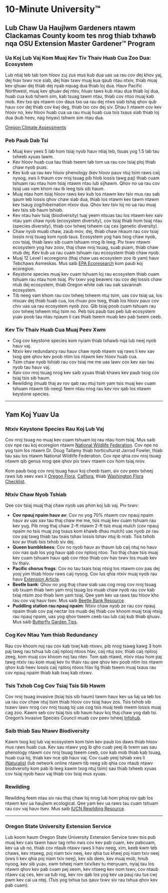 # 10-Minute University™

## Lub Chaw Ua Haujlwm Gardeners ntawm Clackamas County koom tes nrog thiab txhawb nqa OSU Extension Master Gardener™ Program

### Ua Koj Lub Vaj Kom Muaj Kev Tiv Thaiv Huab Cua Zoo Dua: Ecosystem

Lub ntiaj teb tab tom hloov zuj zus mus kub dua uas ua rau cov dej khov yaj, dej hiav txwv nce siab, dej hiav txwv muaj kua qaub ntau ntxiv, thiab muaj kev qhuav dej thiab dej nyab nquag dua thiab loj dua. Hauv Pacific Northwest, muaj kev qhuav dej ntev, hluav taws kub ntau dua thiab loj dua, huab cua kub tshwm sim, kab tsuag tawm ntau, thiab cov ntoo muaj kab mob. Kev txo qis ntawm cov daus txo ua rau dej ntws siab tshaj qhov qub hauv cov dej thiab cov kwj deg, thiab txo cov dej siv. Dhau li ntawm cov kev hloov no, kev hloov huab cua ua rau muaj huab cua tsis txaus siab thiab loj dua (kub heev, nag hnyav) tshwm sim ntau dua.

[Oregon Climate Assessments](https://blogs.oregonstate.edu/occri/oregon-climate-assessments/)

### Peb Paub Dab Tsi

- Muaj kwv yees 5 lab hom tsiaj nyob hauv ntiaj teb, tsuas yog 1.5 lab tau txheeb xyuas lawm.
- Kev hloov huab cua tau thiab tseem tab tom ua rau cov tsiaj ploj thiab chaw nyob puas.
- Kev kub ua rau kev hloov phenology (kev hloov pauv ntuj tsim raws caij nyoog, xws li thaum cov nroj tsuag pib hlob lossis tawg paj) thiab cuam tshuam rau ntau hom tsiaj ntawm ntau lub sijhawm. Qhov no ua rau cov tsiaj uas vam khom rau ib leeg tsis sib haum.
- Muaj ntau hom tsiaj hloov raws kev kub los ntawm kev tsiv mus rau sab qaum teb lossis qhov chaw siab dua, thiab los ntawm kev tawm ntawm kev tsaug zog/hibernation ntxov dua. Qhov kev tsiv loj no ua rau muaj kev tsis sib haum tshiab.
- Kev ntau haiv tsiaj (biodiversity) tuaj yeem ntsuas tau los ntawm kev xaiv ntau yam chaw nyob (ecosystem diversity), cov tsiaj thiab hom tsiaj ntau (species diversity), thiab cov txheej txheem caj ces (genetic diversity).
- Chaw nyob muab chaw, zaub mov, dej, thiab chaw nkaum rau cov tsiaj lossis nroj tsuag kom nyob taus. Ecosystem yog hais txog chaw nyob, cov tsiaj, thiab lawv sib cuam tshuam nrog ib leeg. Piv txwv ntawm ecosystem yog hav zoov, thaj chaw nroj tsuag, suab puam, thiab chaw ntub dej. Kev kub ua rau cuam tshuam rau ecosystem thiab chaw nyob.
- Muaj 12 Level I ecoregions (thaj chaw uas ecosystem zoo ib yam) hauv Tebchaws Asmeskas. Mus saib [EPA Ecoresearch](https://www.epa.gov/eco-research/ecoregions) kom paub koj ecoregion.
- Keystone species muaj kev cuam tshuam loj rau ecosystem thiab cuam tshuam rau ntau hom tsiaj. Piv txwv yog beavers rau cov dej lossis chaw ntub dej ecosystem, thiab Oregon white oak rau oak savannah ecosystem.
- Tib neeg vam khom rau cov txheej txheem ntuj tsim, uas cov tsiaj ua, los ntxuav dej thiab huab cua, los rhuav pov tseg, thiab los hloov pauv cov chiv uas ua rau ecosystem nyob zoo. Qib tsiaj poob cuam tshuam rau cov txheej txheem ntuj tsim no. Peb tsis paub tias peb lub ecosystem yuav poob tau ntau npaum li cas thiab tseem muab kev pab tseem ceeb.

### Kev Tiv Thaiv Huab Cua Muaj Peev Xwm

- Cog cov keystone species kom nyiam thiab txhawb nqa lub neej nyob hauv vaj.
- Ntxiv kev redundancy rau hauv chaw nyob ntawm vaj raws li kev xav txog qee qhov kev poob ntim los ntawm kev hloov huab cua.
- Tsim chaw nyob tshiab rau cov tsiaj me me uas lawv cov kev xav tau nyob tau hauv vaj.
- Xaiv cov nroj tsuag nrog kev saib xyuas thiab khaws kev paub txog cov tsiaj tsis sib haum.
- Rewilding (muab thaj av rov qab rau ntuj tsim yam tsis muaj kev cuam tshuam ntawm tib neeg) feem ntau nrog rau kev rov qab los ntawm keystone species.

---

## Yam Koj Yuav Ua

### Ntxiv Keystone Species Rau Koj Lub Vaj
Cov nroj tsuag no muaj kev cuam tshuam loj rau ntau hom tsiaj. Mus saib cov npe rau koj ecoregion ntawm [National Wildlife Federation](https://www.nwf.org/Garden-for-Wildlife/About/Native-Plants/keystone-plants-by-ecoregion). Cov npe no yog tsim los ntawm Dr. Doug Tallamy thiab horticulturist Jarrod Fowler, thiab tau sau los ntawm National Wildlife Federation. Cov npe qhia cov nroj tsuag ntawm qib genus nrog qee qhov piv txwv ntawm cov hom tsiaj nrov.

Kom paub txog cov nroj tsuag hauv koj cheeb tsam, siv cov peev txheej raws lub xeev xws li [Oregon Flora](https://oregonflora.org/), [Calflora](https://www.calflora.org/), thiab [Washington Flora Checklist](https://burkeherbarium.org/waflora/checklist.php?Category=Endemic).

### Ntxiv Chaw Nyob Tshiab
Qee cov tsiaj muaj thaj chaw nyob uas phim koj lub vaj. Piv txwv:

- **Cov npauj npaim hauv av**: Cov no yog 70% ntawm cov npauj npaim hauv av uas xav tau thaj chaw me me, tsis muaj kev cuam tshuam rau kev yug. Pib nrog thaj chaw 2-ft ntawm 2-ft tsis muaj mulch (cov npauj npaim no tsis muaj zog txaus kom khawb dhau mulch) uas nyob ze rau cov paj tawg thiab tau txais tshav lossis tshav ntuj ib nrab. Tsis txhob kov av thiab tsis txhob siv dej.
- **Queen bumblebees**: Cov no nyob hauv av thaum lub caij ntuj no hauv cov nas qub los yog hauv qab cov nplooj ntoo. Tso thaj chaw tsis muaj kev cuam tshuam hauv qab cov ntoo thiab cov hav txwv los muab kev tiv thaiv.
- **Pacific chorus frogs**: Cov no tau txais txiaj ntsig los ntawm cov pas dej yooj yim thiab hloov raws caij nyoog. Cov lus qhia ntxiv muaj nyob rau hauv [Extension Article](https://extension.oregonstate.edu/news/how-build-simple-pond-native-frogs).
- **Beetle bank**: Qhov no yog thaj chaw siab uas cog nrog cov nroj tsuag sib txuam thiab lwm yam nroj tsuag los muab chaw nyob rau cov kab txiaj ntsim zoo thiab lwm yam tsiaj. Qee yam kev ua raws tau hloov kho rau cov vaj hauv tsev. Mus saib [Beetle Bank Resource](http://oregonipm.ippc.orst.edu/Agroecology/NEW_BEETLE_BANK_1.pdf).
- **Puddling station rau npauj npaim**: Ntxiv chaw nyob ze rau cov npauj npaim thiab cov paj nectar los muab dej thiab cov khoom muaj txiaj ntsig rau npauj npaim, uas yog qhov tseem ceeb rau lub caij kub thiab qhuav. Mus saib [Butterfly Garden Tips](https://www.nwf.org/-/media/Documents/PDFs/Garden-for-Wildlife/Tip-Sheets/Water-Butterfly-Gardens).

### Cog Kev Ntau Yam thiab Redundancy
Rau cov khoom noj rau cov kab txwj kab ntxwv, pib nrog tsawg kawg 3 hom paj tawg rau txhua lub caij nplooj ntoos hlav, caij ntuj sov, thiab caij nplooj zeeg, kom muaj cov khoom noj tau ntev. Tom qab ntawd, ntxiv ntau hom paj tawg ntxiv rau kom muaj kev tiv thaiv rau qee qhov kev poob ntim los ntawm qhov kub heev lossis caij nplooj ntoos hlav lig thiab tseem muaj txaus rau cov npauj npaim thiab kab txwj kab ntxwv.

### Tsis Txhob Cog Cov Tsiaj Tsis Sib Hawm
Cov nroj tsuag invasive (tsiaj tsis sib haum) tawm hauv kev ua liaj ua teb los ua rau cov chaw ntuj tsim thiab hloov cov tsiaj hauv zos. Tsis txhob sib txawv lawv nrog cov nroj tsuag loj uas cog tsis muaj teeb meem lossis muaj cag zoo. Kawm seb cov tsiaj tsis sib haum hauv koj thaj chaw yog dab tsi. Oregon’s Invasive Species Council muab cov peev txheej [Infohub](https://www.oregoninvasivespeciescouncil.org/infohub).

### Saib thiab Sau Ntawv Biodiversity
Kawm txog koj lub vaj ecosystem kom tsim kev paub los daws thiab hloov mus raws huab cua. Kev sau ntawv yog ib qho cuab yeej ib txwm uas sau phenology ntawm cov nroj tsuag tseem ceeb, cov kab mob thiab kab tsuag, huab cua loj, thiab kev nce qib hauv vaj. Cov cuab yeej tshiab xws li [iNaturalist](https://www.inaturalist.org) (lub network online ntawm tib neeg sib qhia cov ntaub ntawv biodiversity kom pab ib leeg kawm txog ntuj tsim) sau thiab txheeb xyuas cov tsiaj nyob hauv vaj thiab cov tsiaj mus xyuas.

### Rewilding
Rewilding feem ntau siv rau thaj chaw loj nrog lub hom phiaj rov qab los ntawm kev ua haujlwm ecological. Qee yam kev ua raws tau cuam tshuam rau cov vaj hauv tsev. Mus saib [IUCN Rewilding Resource](https://www.iucn.org/resources/issues-brief/benefits-and-risks-rewilding).

---

### Oregon State University Extension Service

Lub koom haum Oregon State University Extension Service txwv tsis pub muaj kev cais tawm hauv tag nrho nws cov kev pab cuam, kev pabcuam, kev ua ub no, thiab cov ntaub ntawv raws li haiv neeg, xim, keeb kwm teb chaws, kev ntseeg, poj niam txiv neej, kev qhia tus kheej poj niam txiv neej (xws li kev qhia poj niam txiv neej), kev sib deev, kev muaj mob, hnub nyoog, kev sib yuav, xwm txheej niam txiv/kev tu menyuam, nyiaj tau los ntawm qhov kev pab cuam pej xeem, kev ntseeg kev nom tswv, cov ntaub ntawv caj ces, kev ua tub rog, kev rov qab los yog kev ua pauj rau tus cwj pwm kev cai ua ntej. (Tsis yog txhua tus qauv txwv siv rau txhua qhov kev pab cuam).